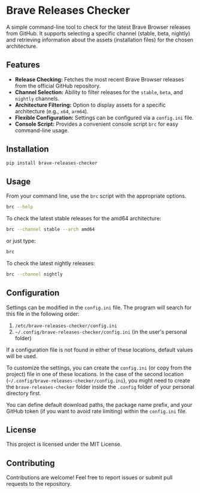 # Brave Releases Checker

A simple command-line tool to check for the latest Brave Browser releases from GitHub. It supports selecting a specific channel (stable, beta, nightly) and retrieving information about the assets (installation files) for the chosen architecture.

## Features

* **Release Checking:** Fetches the most recent Brave Browser releases from the official GitHub repository.
* **Channel Selection:** Ability to filter releases for the `stable`, `beta`, and `nightly` channels.
* **Architecture Filtering:** Option to display assets for a specific architecture (e.g., `x64`, `arm64`).
* **Flexible Configuration:** Settings can be configured via a `config.ini` file.
* **Console Script:** Provides a convenient console script `brc` for easy command-line usage.

## Installation

```bash
pip install brave-releases-checker
```

## Usage

From your command line, use the `brc` script with the appropriate options.

```bash
brc --help
```

To check the latest stable releases for the amd64 architecture:

```bash
brc --channel stable --arch amd64
```

or just type:

```bash
brc
```

To check the latest nightly releases:

```bash
brc --channel nightly
```

## Configuration

Settings can be modified in the `config.ini` file. The program will search for this file in the following order:

1.  `/etc/brave-releases-checker/config.ini`
2.  `~/.config/brave-releases-checker/config.ini` (in the user's personal folder)

If a configuration file is not found in either of these locations, default values will be used.

To customize the settings, you can create the `config.ini` (or copy from the project) file in one of these locations. In the case of the second location (`~/.config/brave-releases-checker/config.ini`), you might need to create the `brave-releases-checker` folder inside the `.config` folder of your personal directory first.

You can define default download paths, the package name prefix, and your GitHub token (if you want to avoid rate limiting) within the `config.ini` file.

## License

This project is licensed under the MIT License.

## Contributing

Contributions are welcome! Feel free to report issues or submit pull requests to the repository.
